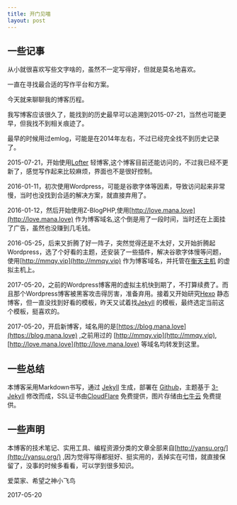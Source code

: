 ```yaml
---
title: 开门见喵
layout: post
---
```


## 一些记事

从小就很喜欢写些文字啥的，虽然不一定写得好，但就是莫名地喜欢。

一直在寻找最合适的写作平台和方案。

今天就来聊聊我的博客历程。

我写博客应该很久了，能找到的历史最早可以追溯到2015-07-21，当然也可能更早，但我找不到相关痕迹了。

最早的时候用过emlog，可能是在2014年左右，不过已经完全找不到历史记录了。

2015-07-21，开始使用[Lofter](http://imana.lofter.com/) 轻博客,这个博客目前还能访问的，不过我已经不更新了，感觉写作起来比较麻烦，界面也不是很好控制。

2016-01-11，初次使用Wordpress，可能是谷歌字体等因素，导致访问起来非常慢，当时也没找到合适的解决方案，就直接弃用了。

2016-01-12，然后开始使用Z-BlogPHP,使用[http://love.mana.love](http://love.mana.love) 作为博客域名,这个倒是用了一段时间，当时还在上面挂了广告，虽然也没赚到几毛钱。

2016-05-25，后来又折腾了好一阵子，突然觉得还是不太好，又开始折腾起Wordpress，选了个好看的主题，还安装了一些插件，解决谷歌字体慢等问题，使用[http://mmqy.vip](http://mmqy.vip) 作为博客域名，并托管在[衡天主机](http://hengtian.cc/) 的虚拟主机上。

2017-05-20，之前的Wordpress博客用的虚拟主机快到期了，不打算续费了。而且那个Wordpress博客被黑客攻击得厉害，准备弃用。接着又开始研究[Hexo](https://hexo.io/) 静态博客，但一直没找到好看的模板，昨天又试着找[Jekyll](http://jekyllrb.com/) 的模板，最终选定当前这个模板，挺喜欢的。

2017-05-20，开启新博客，域名用的是[https://blog.mana.love](https://blog.mana.love) ,之前用过的 [http://mmqy.vip](http://mmqy.vip), [http://love.mana.love](http://love.mana.love) 等域名均转发到这里。

## 一些总结

本博客采用Markdown书写，通过 [Jekyll](http://jekyllrb.com/) 生成，部署在 [Github](https://pages.github.com)，主题基于 [3-Jekyll](https://github.com/P233/3-Jekyll) 修改而成，SSL证书由[CloudFlare](https://www.cloudflare.com/) 免费提供，图片存储由[七牛云](https://www.qiniu.com/) 免费提供。

## 一些声明

本博客的技术笔记、实用工具、编程资源分类的文章全部来自[http://yansu.org/](http://yansu.org/) ,因为觉得写得都挺好、挺实用的，丢掉实在可惜，就直接保留了，没事的时候多看看，可以学到很多知识。

爱菜家、希望之神小飞鸟

2017-05-20